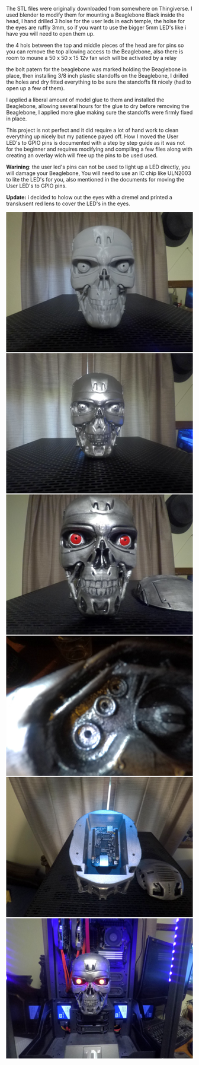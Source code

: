 The STL files were originally downloaded from somewhere on Thingiverse. I used blender to modify them for
mounting a Beaglebone Black inside the head, I hand drilled 3 holse for the user leds in each temple,
the holse for the eyes are ruffly 3mm, so if you want to use the bigger 5mm LED's like i have you will
need to open them up.

the 4 hols between the top and middle pieces of the head are for pins so you can remove the top allowing access
to the Beaglebone, also there is room to moune a 50 x 50 x 15 12v fan wich will be activated by a relay

the bolt patern for the beaglebone was marked holding the Beaglebone in place, then installing 3/8 inch plastic
standoffs on the Beaglebone, I drilled the holes and dry fitted everything to be sure the standoffs fit nicely
(had to open up a few of them).

I applied a liberal amount of model glue to them and installed the Beaglebone, allowing several hours for the
glue to dry before removing the Beaglebone, I applied more glue making sure the standoffs were firmly fixed in
place.

This project is not perfect and it did require a lot of hand work to clean everything up nicely but my patience
payed off. How I moved the User LED's to GPIO pins is documented with a step by step guide as it was not for
the beginner and requires modifying and compiling a few files along with creating an overlay wich will free up
the pins to be used used. 

<b>Warining</b>: the user led's pins can not be used to light up a LED directly, you will damage your Beaglebone, You
will need to use an IC chip like ULN2003 to lite the LED's for you, also mentioned in the documents for moving
the User LED's to GPIO pins.

<b>Update:</b> i decided to holow out the eyes with a dremel and printed a translusent red lens to cover the LED's in the eyes.


![T800](images/GOPR0341.JPG)
![T800](images/GOPR0349.JPG)
![T800](images/GOPR0355.JPG)
![T800](images/GOPR0356.JPG)
![T800](images/GOPR0358.JPG)
![T800](images/GOPR0368.JPG)

